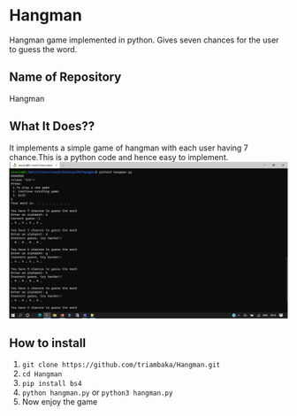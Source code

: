 # Hangman
Hangman game implemented in python. Gives seven chances for the user to guess the word. 

## Name of Repository
Hangman

## What It Does??
It implements a simple game of hangman with each user having 7 chance.This is a python code and hence easy to implement.
![Working](Screenshot.png)

## How to install 
1. ```git clone https://github.com/triambaka/Hangman.git```<br>
2. ```cd Hangman```<br>
3. ```pip install bs4```<br>
4. ```python hangman.py``` or ```python3 hangman.py```<br>
5. Now enjoy the game<br>
